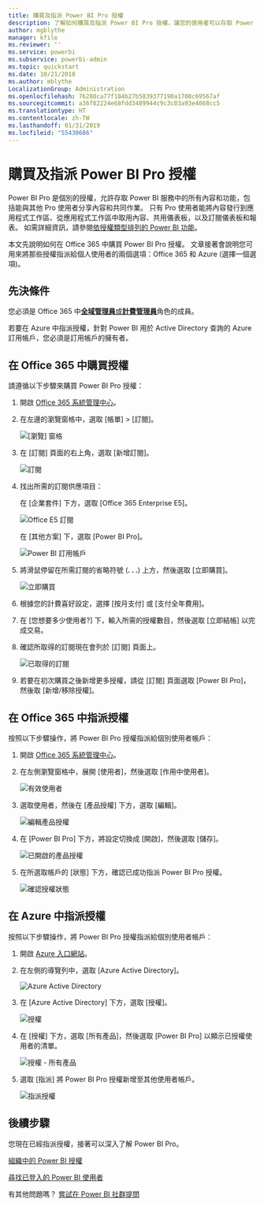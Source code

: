 ```yaml
---
title: 購買及指派 Power BI Pro 授權
description: 了解如何購買及指派 Power BI Pro 授權，讓您的使用者可以存取 Power BI 服務中的所有內容和功能。
author: mgblythe
manager: kfile
ms.reviewer: ''
ms.service: powerbi
ms.subservice: powerbi-admin
ms.topic: quickstart
ms.date: 10/21/2018
ms.author: mblythe
LocalizationGroup: Administration
ms.openlocfilehash: 76288ca77f184b27b5839377190a1708c69567af
ms.sourcegitcommit: a36f82224e68fdd3489944c9c3c03a93e4068cc5
ms.translationtype: HT
ms.contentlocale: zh-TW
ms.lasthandoff: 01/31/2019
ms.locfileid: "55430686"
---
```

# <a name="purchase-and-assign-power-bi-pro-licenses"></a>購買及指派 Power BI Pro 授權

Power BI Pro 是個別的授權，允許存取 Power BI 服務中的所有內容和功能，包括能與其他 Pro 使用者分享內容和共同作業。 只有 Pro 使用者能將內容發行到應用程式工作區、從應用程式工作區中取用內容、共用儀表板，以及訂閱儀表板和報表。 如需詳細資訊，請參閱[依授權類型排列的 Power BI 功能](service-features-license-type.md)。

本文先說明如何在 Office 365 中購買 Power BI Pro 授權。 文章接著會說明您可用來將那些授權指派給個人使用者的兩個選項：Office 365 和 Azure (選擇一個選項)。

## <a name="prerequisites"></a>先決條件

您必須是 Office 365 中[**全域管理員**或**計費管理員**](https://support.office.com/article/about-office-365-admin-roles-da585eea-f576-4f55-a1e0-87090b6aaa9d)角色的成員。

若要在 Azure 中指派授權，針對 Power BI 用於 Active Directory 查詢的 Azure 訂用帳戶，您必須是訂用帳戶的擁有者。

## <a name="purchase-licenses-in-office-365"></a>在 Office 365 中購買授權

請遵循以下步驟來購買 Power BI Pro 授權：

1. 開啟 [Office 365 系統管理中心](https://portal.office.com/adminportal/home#/homepage)。

2. 在左邊的瀏覽窗格中，選取 [帳單] > [訂閱]。

    ![[瀏覽] 窗格](media/service-admin-purchasing-power-bi-pro/service-purchasing-power-bi-pro-01.png)

3. 在 [訂閱] 頁面的右上角，選取 [新增訂閱]。

    ![訂閱](media/service-admin-purchasing-power-bi-pro/service-purchasing-power-bi-pro-02.png)

4. 找出所需的訂閱供應項目：

    在 [企業套件] 下方，選取 [Office 365 Enterprise E5]。

    ![Office E5 訂閱](media/service-admin-purchasing-power-bi-pro/service-purchasing-power-bi-pro-03.png)

    在 [其他方案] 下，選取 [Power BI Pro]。

    ![Power BI 訂用帳戶](media/service-admin-purchasing-power-bi-pro/service-purchasing-power-bi-pro-04.png)

5. 將滑鼠停留在所需訂閱的省略符號 (**. . .**) 上方，然後選取 [立即購買]。

    ![立即購買](media/service-admin-purchasing-power-bi-pro/service-purchasing-power-bi-pro-05.png)

6. 根據您的計費喜好設定，選擇 [按月支付] 或 [支付全年費用]。

7. 在 [您想要多少使用者?] 下，輸入所需的授權數目，然後選取 [立即結帳] 以完成交易。

8. 確認所取得的訂閱現在會列於 [訂閱] 頁面上。

   ![已取得的訂閱](media/service-admin-purchasing-power-bi-pro/service-purchasing-power-bi-pro-06.png)

9. 若要在初次購買之後新增更多授權，請從 [訂閱] 頁面選取 [Power BI Pro]，然後取 [新增/移除授權]。

## <a name="assign-licenses-in-office-365"></a>在 Office 365 中指派授權

按照以下步驟操作，將 Power BI Pro 授權指派給個別使用者帳戶：

1. 開啟 [Office 365 系統管理中心](https://portal.office.com/adminportal/home#/homepage)。

2. 在左側瀏覽窗格中，展開 [使用者]，然後選取 [作用中使用者]。

    ![有效使用者](media/service-admin-purchasing-power-bi-pro/service-assigning-power-bi-pro-licenses-05.png)

3. 選取使用者，然後在 [產品授權] 下方，選取 [編輯]。

    ![編輯產品授權](media/service-admin-purchasing-power-bi-pro/service-assigning-power-bi-pro-licenses-06.png)

4. 在 [Power BI Pro] 下方，將設定切換成 [開啟]，然後選取 [儲存]。

    ![已開啟的產品授權](media/service-admin-purchasing-power-bi-pro/service-assigning-power-bi-pro-licenses-07.png)

5. 在所選取帳戶的 [狀態] 下方，確認已成功指派 Power BI Pro 授權。

    ![確認授權狀態](media/service-admin-purchasing-power-bi-pro/service-assigning-power-bi-pro-licenses-08.png)

## <a name="assign-licenses-in-azure"></a>在 Azure 中指派授權

按照以下步驟操作，將 Power BI Pro 授權指派給個別使用者帳戶：

1. 開啟 [Azure 入口網站](https://ms.portal.azure.com/#@microsoft.onmicrosoft.com/dashboard/private/39bc3cf7-31a4-43f6-954c-f2d69ca2f0)。

2. 在左側的導覽列中，選取 [Azure Active Directory]。

    ![Azure Active Directory](media/service-admin-purchasing-power-bi-pro/service-assigning-power-bi-pro-licenses-01.png)

3. 在 [Azure Active Directory] 下方，選取 [授權]。

    ![授權](media/service-admin-purchasing-power-bi-pro/service-assigning-power-bi-pro-licenses-02.png)

4. 在 [授權] 下方，選取 [所有產品]，然後選取 [Power BI Pro] 以顯示已授權使用者的清單。

    ![授權 - 所有產品](media/service-admin-purchasing-power-bi-pro/service-assigning-power-bi-pro-licenses-03.png)

5. 選取 [指派] 將 Power BI Pro 授權新增至其他使用者帳戶。

    ![指派授權](media/service-admin-purchasing-power-bi-pro/service-assigning-power-bi-pro-licenses-04.png)

## <a name="next-steps"></a>後續步驟

您現在已經指派授權，接著可以深入了解 Power BI Pro。

[組織中的 Power BI 授權](service-admin-licensing-organization.md)

[尋找已登入的 Power BI 使用者](service-admin-access-usage.md)

有其他問題嗎？ [嘗試在 Power BI 社群提問](https://community.powerbi.com/)

